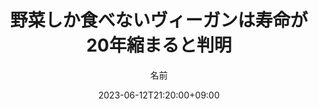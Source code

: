 ---
title: "野菜しか食べないヴィーガンは寿命が20年縮まると判明"
full_url: "https://nang.ranmato.com/archives/10301#comment-17"
short_url: "ranmato"
date: 2023-06-12T21:20:00+09:00
draft: false
author: ['名前']
categories: ['話題']
---